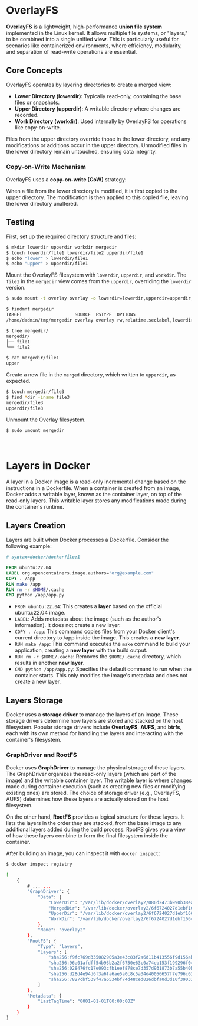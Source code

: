 # OverlayFS

**OverlayFS** is a lightweight, high-performance **union file system** implemented in the Linux kernel. It allows multiple file systems, or "layers," to be combined into a single unified **view**. This is particularly useful for scenarios like containerized environments, where efficiency, modularity, and separation of read-write operations are essential.

## Core Concepts

OverlayFS operates by layering directories to create a merged view:

- **Lower Directory (lowerdir)**: Typically read-only, containing the base files or snapshots.
- **Upper Directory (upperdir)**: A writable directory where changes are recorded.
- **Work Directory (workdir)**: Used internally by OverlayFS for operations like copy-on-write.

Files from the upper directory override those in the lower directory, and any modifications or additions occur in the upper directory. Unmodified files in the lower directory remain untouched, ensuring data integrity.

### Copy-on-Write Mechanism

OverlayFS uses a **copy-on-write (CoW)** strategy:

When a file from the lower directory is modified, it is first copied to the upper directory. The modification is then applied to this copied file, leaving the lower directory unaltered.

## Testing

First, set up the required directory structure and files:

```bash
$ mkdir lowerdir upperdir workdir mergedir
$ touch lowerdir/file1 lowerdir/file2 upperdir/file1
$ echo "lower" > lowerdir/file1
$ echo "upper" > upperdir/file1
```

Mount the OverlayFS filesystem with `lowerdir`, `upperdir`, and `workdir`.
The `file1` in the `mergedir` view comes from the `upperdir`, overriding the `lowerdir` version.

```bash
$ sudo mount -t overlay overlay -o lowerdir=lowerdir,upperdir=upperdir,workdir=workdir mergedir

$ findmnt mergedir
TARGET                    SOURCE  FSTYPE  OPTIONS
/home/dadmin/tmp/mergedir overlay overlay rw,relatime,seclabel,lowerdir=lowerdir,upperdir=upperdir,workdir=workdir

$ tree mergedir/
mergedir/
├── file1
└── file2

$ cat mergedir/file1
upper
```

Create a new file in the `merged` directory, which written to `upperdir`, as expected.
```bash
$ touch mergedir/file3
$ find *dir -iname file3
mergedir/file3
upperdir/file3
```

Unmount the Overlay filesystem.

```bash
$ sudo umount mergedir
```
<br>

# Layers in Docker

A layer in a Docker image is a read-only incremental change based on the instructions in a Dockerfile. When a container is created from an image, Docker adds a writable layer, known as the container layer, on top of the read-only layers. This writable layer stores any modifications made during the container's runtime.

## Layers Creation

Layers are built when Docker processes a Dockerfile. Consider the following example:

```dockerfile
# syntax=docker/dockerfile:1

FROM ubuntu:22.04
LABEL org.opencontainers.image.authors="org@example.com"
COPY . /app
RUN make /app
RUN rm -r $HOME/.cache
CMD python /app/app.py
```

- `FROM ubuntu:22.04`: This creates a **layer** based on the official ubuntu:22.04 image.
- `LABEL`: Adds metadata about the image (such as the author's information). It does not create a new layer.
- `COPY . /app`: This command copies files from your Docker client's current directory to /app inside the image. This creates a **new layer**.
- `RUN make /app`: This command executes the `make` command to build your application, creating a **new layer** with the build output.
- `RUN rm -r $HOME/.cache`: Removes the `$HOME/.cache` directory, which results in another **new layer**.
- `CMD python /app/app.py`: Specifies the default command to run when the container starts. This only modifies the image's metadata and does not create a new layer.

## Layers Storage

Docker uses a **storage driver** to manage the layers of an image. These storage drivers determine how layers are stored and stacked on the host filesystem. Popular storage drivers include **OverlayFS**, **AUFS**, and **btrfs**, each with its own method for handling the layers and interacting with the container's filesystem.

### GraphDriver and RootFS

Docker uses **GraphDriver** to manage the physical storage of these layers. The GraphDriver organizes the read-only layers (which are part of the image) and the writable container layer. The writable layer is where changes made during container execution (such as creating new files or modifying existing ones) are stored. The choice of storage driver (e.g., OverlayFS, AUFS) determines how these layers are actually stored on the host filesystem.

On the other hand, **RootFS** provides a logical structure for these layers. It lists the layers in the order they are stacked, from the base image to any additional layers added during the build process. RootFS gives you a view of how these layers combine to form the final filesystem inside the container.

After building an image, you can inspect it with `docker inspect`:

```bash
$ docker inspect registry

[
    {
        # ... ...
        "GraphDriver": {
            "Data": {
                "LowerDir": "/var/lib/docker/overlay2/080d2473b990b38ea73e150dc6f97b609597d274201c19b96fb83420df9e2565/diff:/var/lib/docker/overlay2/dc9d5c073d64ac2b4bb026a9c680808d669999f9a8a697d4f448ca95a8b9d735/diff:/var/lib/docker/overlay2/989d8973c3ed4e8bce66cee29193e110ba9f92d74c89da6488f790ffc3a37e67/diff:/var/lib/docker/overlay2/ad6075addf199e0ba8a283195843e8a90451a63980c076aeb24b5598ae337521/diff",
                "MergedDir": "/var/lib/docker/overlay2/6f6724027d1ebf166c1e919118d09aead5fd28338718e9cdb527f7a6beeccd42/merged",
                "UpperDir": "/var/lib/docker/overlay2/6f6724027d1ebf166c1e919118d09aead5fd28338718e9cdb527f7a6beeccd42/diff",
                "WorkDir": "/var/lib/docker/overlay2/6f6724027d1ebf166c1e919118d09aead5fd28338718e9cdb527f7a6beeccd42/work"
            },
            "Name": "overlay2"
        },
        "RootFS": {
            "Type": "layers",
            "Layers": [
                "sha256:f9fc769d335082905a3e43c83f2a6d11b413556f9d156ab0fbe3166d256c0d99",
                "sha256:96a01afdff54b93b2a2f6750e63c0a74eb153f199296f0447fc11f379e8f9d22",
                "sha256:028476fc17e093cfb1eef878ce7d357d931873b7a55b40bacd08623ac76566f9",
                "sha256:d28d4e94d6f3a6fa6ae5a0c8c5a34d40056657f7e796c636f326141b667c3eaf",
                "sha256:7827cbf539f47a6534bf74d48ced026dbfa0d3d10f3903374fbe9c926b80ab51"
            ]
        },
        "Metadata": {
            "LastTagTime": "0001-01-01T00:00:00Z"
        }
    }
]
```
